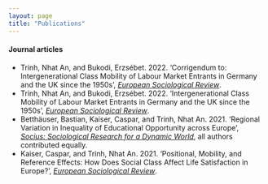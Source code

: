 ```yaml
---
layout: page
title: "Publications"
---
```


#### Journal articles

- Trinh, Nhat An, and Bukodi, Erzsébet. 2022. ‘Corrigendum to: Intergenerational Class Mobility of Labour Market Entrants in Germany and the UK since the 1950s’, *[European Sociological Review](https://academic.oup.com/esr/article/38/2/336/6381331)*.
- Trinh, Nhat An, and Bukodi, Erzsébet. 2022. ‘Intergenerational Class Mobility of Labour Market Entrants in Germany and the UK since the 1950s’, *[European Sociological Review](https://doi.org/10.1093/esr/jcab028)*.
- Betthäuser, Bastian, Kaiser, Caspar, and Trinh, Nhat An. 2021. ‘Regional Variation in Inequality of Educational Opportunity across Europe’, *[Socius: Sociological Research for a Dynamic World](https://doi.org/10.1177/23780231211019890)*, all authors contributed equally. 
- Kaiser, Caspar, and Trinh, Nhat An. 2021. ‘Positional, Mobility, and Reference Effects: How Does Social Class Affect Life Satisfaction in Europe?’, *[European Sociological Review](https://doi.org/10.1093/esr/jcaa067)*.
